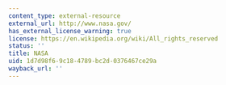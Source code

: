 ```yaml
---
content_type: external-resource
external_url: http://www.nasa.gov/
has_external_license_warning: true
license: https://en.wikipedia.org/wiki/All_rights_reserved
status: ''
title: NASA
uid: 1d7d98f6-9c18-4789-bc2d-0376467ce29a
wayback_url: ''
---
```

